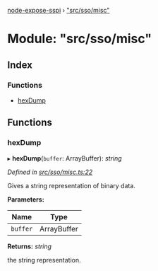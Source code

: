 [node-expose-sspi](../README.md) › ["src/sso/misc"](_src_sso_misc_.md)

# Module: "src/sso/misc"

## Index

### Functions

* [hexDump](_src_sso_misc_.md#hexdump)

## Functions

###  hexDump

▸ **hexDump**(`buffer`: ArrayBuffer): *string*

*Defined in [src/sso/misc.ts:22](https://github.com/jlguenego/node-expose-sspi/blob/d63ba44/src/sso/misc.ts#L22)*

Gives a string representation of binary data.

**Parameters:**

Name | Type |
------ | ------ |
`buffer` | ArrayBuffer |

**Returns:** *string*

the string representation.
